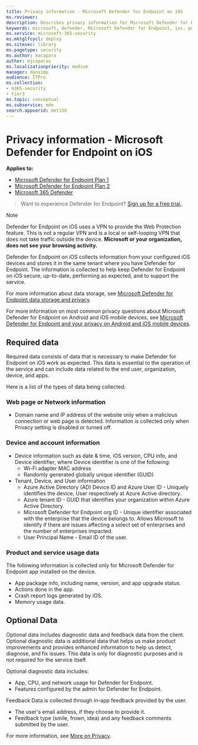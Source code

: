 ```yaml
---
title: Privacy information - Microsoft Defender for Endpoint on iOS
ms.reviewer:
description: Describes privacy information for Microsoft Defender for Endpoint on iOS
keywords: microsoft, defender, Microsoft Defender for Endpoint, ios, policy, overview
ms.service: microsoft-365-security
ms.mktglfcycl: deploy
ms.sitesec: library
ms.pagetype: security
ms.author: macapara
author: mjcaparas
ms.localizationpriority: medium
manager: dansimp
audience: ITPro
ms.collection: 
- m365-security
- tier3
ms.topic: conceptual
ms.subservice: mde
search.appverid: met150
---
```


# Privacy information - Microsoft Defender for Endpoint on iOS

**Applies to:**
- [Microsoft Defender for Endpoint Plan 1](https://go.microsoft.com/fwlink/p/?linkid=2154037)
- [Microsoft Defender for Endpoint Plan 2](https://go.microsoft.com/fwlink/p/?linkid=2154037)
- [Microsoft 365 Defender](https://go.microsoft.com/fwlink/?linkid=2118804)

> Want to experience Defender for Endpoint? [Sign up for a free trial.](https://signup.microsoft.com/create-account/signup?products=7f379fee-c4f9-4278-b0a1-e4c8c2fcdf7e&ru=https://aka.ms/MDEp2OpenTrial?ocid=docs-wdatp-investigateip-abovefoldlink)

> [!NOTE]
> Defender for Endpoint on iOS uses a VPN to provide the Web Protection feature. This is not a regular VPN and is a local or self-looping VPN that does not take traffic outside the device. **Microsoft or your organization, does not see your browsing activity.**

Defender for Endpoint on iOS collects information from your configured iOS devices and stores it in the same tenant where you have Defender for Endpoint. The information is collected to help keep Defender for Endpoint on iOS secure, up-to-date, performing as expected, and to support the service.

For more information about data storage, see [Microsoft Defender for Endpoint data storage and privacy](data-storage-privacy.md).

For more information on most common privacy questions about Microsoft Defender for Endpoint on Android and iOS mobile devices, see [Microsoft Defender for Endpoint and your privacy on Android and iOS mobile devices](https://support.microsoft.com/topic/microsoft-defender-for-endpoint-and-your-privacy-on-android-and-ios-mobile-devices-4109bc54-8ec5-4433-9c33-d359b75ac22a).

## Required data

Required data consists of data that is necessary to make Defender for Endpoint on iOS work as expected. This data is essential to the operation of the service and can include data related to the end user, organization, device, and apps.

Here is a list of the types of data being collected:

### Web page or Network information

- Domain name and IP address of the website only when a malicious connection or web page is detected. Information is collected only when Privacy setting is disabled or turned off.

### Device and account information

- Device information such as date & time, iOS version, CPU info, and Device identifier, where Device identifier is one of the following:
  - Wi-Fi adapter MAC address
  - Randomly generated globally unique identifier (GUID)
- Tenant, Device, and User information
  - Azure Active Directory (AD) Device ID and Azure User ID - Uniquely identifies the device, User respectively at Azure Active directory.
  - Azure tenant ID - GUID that identifies your organization within Azure Active Directory.
  - Microsoft Defender for Endpoint org ID - Unique identifier associated with the enterprise that the device belongs to. Allows Microsoft to identify if there are issues affecting a select set of enterprises and the number of enterprises impacted.
  - User Principal Name - Email ID of the user.

### Product and service usage data

The following information is collected only for Microsoft Defender for Endpoint app installed on the device.

- App package info, including name, version, and app upgrade status.
- Actions done in the app.
- Crash report logs generated by iOS.
- Memory usage data.

## Optional Data

Optional data includes diagnostic data and feedback data from the client. Optional diagnostic data is additional data that helps us make product improvements and provides enhanced information to help us detect, diagnose, and fix issues. This data is only for diagnostic purposes and is not required for the service itself.

Optional diagnostic data includes:

- App, CPU, and network usage for Defender for Endpoint.
- Features configured by the admin for Defender for Endpoint.

Feedback Data is collected through in-app feedback provided by the user.

- The user's email address, if they choose to provide it.
- Feedback type (smile, frown, idea) and any feedback comments submitted by the user.

For more information, see [More on Privacy](https://aka.ms/mdatpiosprivacystatement).
